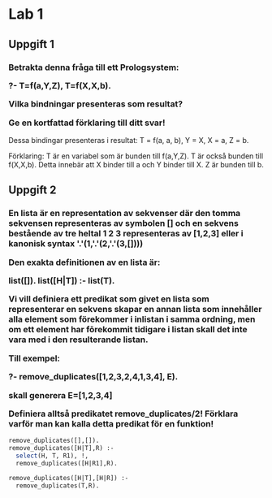 # Lab 1
## Uppgift 1

<h3>
Betrakta denna fråga till ett Prologsystem:

?- T=f(a,Y,Z), T=f(X,X,b).

Vilka bindningar presenteras som resultat?

Ge en kortfattad förklaring till ditt svar!
</h3>
Dessa bindingar presenteras i resultat:
T = f(a, a, b),
Y = X, X = a,
Z = b.

Förklaring: T är en variabel som är bunden till f(a,Y,Z). T är också bunden till f(X,X,b). Detta innebär att X binder till a och Y binder till X. Z är bunden till b.

## Uppgift 2
<h3>
En lista är en representation av sekvenser där 
den tomma sekvensen representeras av symbolen []
och en sekvens bestående av tre heltal 1 2 3 
representeras av [1,2,3] eller i kanonisk syntax '.'(1,'.'(2,'.'(3,[])))

Den exakta definitionen av en lista är:

list([]).
list([H|T]) :- list(T).


Vi vill definiera ett  predikat som givet en lista som 
representerar en sekvens skapar en annan lista som innehåller
alla element som förekommer i inlistan i samma ordning, men 
om ett element har fōrekommit tidigare i listan skall det 
inte vara med i den resulterande listan.

Till exempel: 

?- remove_duplicates([1,2,3,2,4,1,3,4], E).

skall generera E=[1,2,3,4]

Definiera alltså predikatet remove_duplicates/2!
Förklara varför man kan kalla detta predikat för en funktion!
</h3>


```pl
remove_duplicates([],[]).
remove_duplicates([H|T],R) :-
  select(H, T, R1), !,
  remove_duplicates([H|R1],R).

remove_duplicates([H|T],[H|R]) :-
  remove_duplicates(T,R).
```

